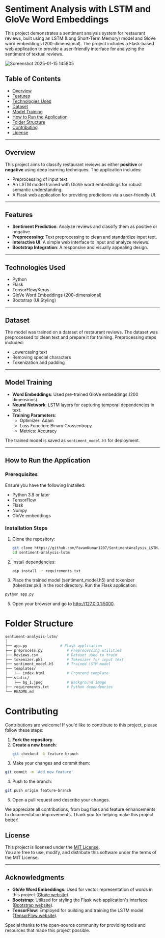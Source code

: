 # Sentiment Analysis with LSTM and GloVe Word Embeddings

This project demonstrates a sentiment analysis system for restaurant reviews, built using an LSTM (Long Short-Term Memory) model and GloVe word embeddings (200-dimensional). The project includes a Flask-based web application to provide a user-friendly interface for analyzing the sentiment of textual reviews.

![Screenshot 2025-01-15 145805](https://github.com/user-attachments/assets/ea2745c3-3ab2-4c77-b8e2-95d8036f4705)


## Table of Contents
- [Overview](#overview)
- [Features](#features)
- [Technologies Used](#technologies-used)
- [Dataset](#dataset)
- [Model Training](#model-training)
- [How to Run the Application](#how-to-run-the-application)
- [Folder Structure](#folder-structure)
- [Contributing](#contributing)
- [License](#license)

---

## Overview

This project aims to classify restaurant reviews as either **positive** or **negative** using deep learning techniques. The application includes:
- Preprocessing of input text.
- An LSTM model trained with GloVe word embeddings for robust semantic understanding.
- A Flask web application for providing predictions via a user-friendly UI.

---

## Features

- **Sentiment Prediction**: Analyze reviews and classify them as positive or negative.
- **Preprocessing**: Text preprocessing to clean and standardize input text.
- **Interactive UI**: A simple web interface to input and analyze reviews.
- **Bootstrap Integration**: A responsive and visually appealing design.

---

## Technologies Used

- Python
- Flask
- TensorFlow/Keras
- GloVe Word Embeddings (200-dimensional)
- Bootstrap (UI Styling)

---

## Dataset

The model was trained on a dataset of restaurant reviews. The dataset was preprocessed to clean text and prepare it for training. Preprocessing steps included:
- Lowercasing text
- Removing special characters
- Tokenization and padding

---

## Model Training

- **Word Embeddings**: Used pre-trained GloVe embeddings (200 dimensions).
- **Neural Network**: LSTM layers for capturing temporal dependencies in text.
- **Training Parameters**:
  - Optimizer: Adam
  - Loss Function: Binary Crossentropy
  - Metrics: Accuracy

The trained model is saved as `sentiment_model.h5` for deployment.

---

## How to Run the Application

### Prerequisites
Ensure you have the following installed:
- Python 3.8 or later
- TensorFlow
- Flask
- Numpy
- GloVe embeddings

### Installation Steps
1. Clone the repository:
   ```bash
   git clone https://github.com/PavanKumar1207/SentimentAnalysis_LSTM.git
   cd sentiment-analysis-lstm
   ```
2. Install dependencies:
   ```bash
   pip install -r requirements.txt
   ```
3. Place the trained model (sentiment_model.h5) and tokenizer (tokenizer.pkl) in the root directory.
  Run the Flask application:
  ```bash
  python app.py
  ```
5. Open your browser and go to http://127.0.0.1:5000.


# Folder Structure
```bash
sentiment-analysis-lstm/
│
├── app.py               # Flask application
├── preprocess.py           # Preprocessing utilities
├── Reviews.csv             # Dataset used to train
├── tokenizer.pkl           # Tokenizer for input text
├── sentiment_model.h5      # Trained LSTM model
├── templates/
│   └── index.html          # Frontend template
├── static/
│   ├── bg_1.jpeg           # Background image
├── requirements.txt        # Python dependencies
└── README.md  
```

# Contributing

Contributions are welcome! If you'd like to contribute to this project, please follow these steps:

1. **Fork the repository**.
2. **Create a new branch**:  
   ```bash
   git checkout -b feature-branch
3. Make your changes and commit them:
  ```bash
  git commit -m 'Add new feature'
  ```
4. Push to the branch:
  ```bash
  git push origin feature-branch
  ```
5. Open a pull request and describe your changes.

We appreciate all contributions, from bug fixes and feature enhancements to documentation improvements. Thank you for helping make this project better!

## License

This project is licensed under the [MIT License](LICENSE).  
You are free to use, modify, and distribute this software under the terms of the MIT License.

---

## Acknowledgments

- **GloVe Word Embeddings**: Used for vector representation of words in this project ([GloVe website](https://nlp.stanford.edu/projects/glove/)).
- **Bootstrap**: Utilized for styling the Flask web application's interface ([Bootstrap website](https://getbootstrap.com/)).
- **TensorFlow**: Employed for building and training the LSTM model ([TensorFlow website](https://www.tensorflow.org/)).

Special thanks to the open-source community for providing tools and resources that made this project possible.


